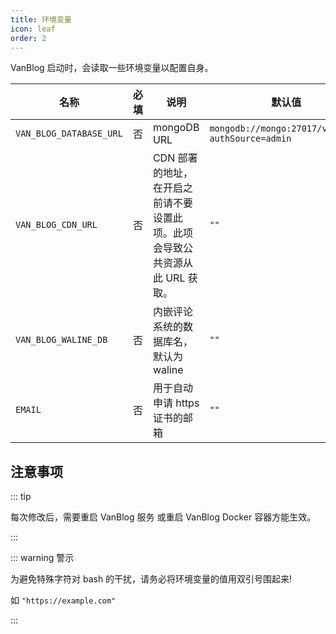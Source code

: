 ```yaml
---
title: 环境变量
icon: leaf
order: 2
---
```


VanBlog 启动时，会读取一些环境变量以配置自身。

| 名称                    | 必填 | 说明                                                                        | 默认值                                           |
| ----------------------- | ---- | --------------------------------------------------------------------------- | ------------------------------------------------ |
| `VAN_BLOG_DATABASE_URL` | 否   | mongoDB URL                                                                 | `mongodb://mongo:27017/vanBlog?authSource=admin` |
| `VAN_BLOG_CDN_URL`      | 否   | CDN 部署的地址，在开启之前请不要设置此项。此项会导致公共资源从此 URL 获取。 | `""`                                             |
| `VAN_BLOG_WALINE_DB`    | 否   | 内嵌评论系统的数据库名，默认为 waline                                       | `""`                                             |
| `EMAIL`                 | 否   | 用于自动申请 https 证书的邮箱                                               | `""`                                             |

## 注意事项

::: tip

每次修改后，需要重启 VanBlog 服务 或重启 VanBlog Docker 容器方能生效。

:::

::: warning 警示

为避免特殊字符对 bash 的干扰，请务必将环境变量的值用双引号围起来!

如 `"https://example.com"`

:::
